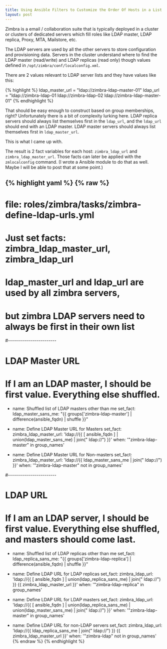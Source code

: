 ```yaml
---
title: Using Ansible Filters to Customize the Order Of Hosts in a List
layout: post
---
```


Zimbra is a email / collaboration suite that is typically deployed in a cluster or clusters of dedicated servers which fill roles like LDAP master, LDAP replica, Proxy, MTA, Mailstore, etc.

The LDAP servers are used by all the other servers to store configuration and provisioning data. Servers in the cluster understand where to find the LDAP master (read/write) and LDAP replicas (read only) though values defined in `/opt/zimbra/conf/localconfig.xml`.

There are 2 values relevant to LDAP server lists and they have values like this:

{% highlight %}
ldap_master_url = "ldap://zimbra-ldap-master-01"
ldap_url        = "ldap://zimbra-ldap-01 ldap://zimbra-ldap-02 ldap://zimbra-ldap-master-01"
{% endhighlight %}

That should be easy enough to construct based on group memberships, right? Unfortunately there is a bit of complexity lurking here. LDAP replica servers should always list themselves first in the `ldap_url`, and the `ldap_url` should end with an LDAP master. LDAP master servers should always list themselves first in `ldap_master_url`.

This is what I came up with.

The result is 2 fact variables for each host: `zimbra_ldap_url` and `zimbra_ldap_master_url`. Those facts can later be applied with the `zmlocalconfig` command. (I wrote a Ansible module to do that as well. Maybe I will be able to post that at some point.)

{% highlight yaml %}
{% raw %}
---
# file: roles/zimbra/tasks/zimbra-define-ldap-urls.yml
# Just set facts: zimbra_ldap_master_url, zimbra_ldap_url

# ldap_master_url and ldap_url are used by all zimbra servers,
# but zimbra LDAP servers need to always be first in their own list

#------------------------
# LDAP Master URL
# If I am an LDAP master, I should be first value. Everything else shuffled.

- name: Shuffled list of LDAP masters other than me
  set_fact: 
    ldap_master_sans_me: "{{ groups['zimbra-ldap-master'] | difference(ansible_fqdn) | shuffle }}"

- name: Define LDAP Master URL for Masters
  set_fact:
    zimbra_ldap_master_url: 'ldap://{{ [ ansible_fqdn ] | union(ldap_master_sans_me) | join(" ldap://") }}'
  when: '"zimbra-ldap-master" in group_names'

- name: Define LDAP Master URL for Non-masters
  set_fact:
    zimbra_ldap_master_url: 'ldap://{{ ldap_master_sans_me | join(" ldap://") }}'
  when: '"zimbra-ldap-master" not in group_names'


#------------------------
# LDAP URL
# If I am an LDAP server, I should be first value. Everything else shuffled, and masters should come last.

- name: Shuffled list of LDAP replicas other than me
  set_fact: 
    ldap_replica_sans_me: "{{ groups['zimbra-ldap-replica'] | difference(ansible_fqdn) | shuffle }}"

- name: Define LDAP URL for LDAP replicas
  set_fact:
    zimbra_ldap_url: 'ldap://{{ [ ansible_fqdn ] | union(ldap_replica_sans_me) | join(" ldap://") }} {{ zimbra_ldap_master_url }}'
  when: '"zimbra-ldap-replica" in group_names'

- name: Define LDAP URL for LDAP masters
  set_fact:
    zimbra_ldap_url: 'ldap://{{ [ ansible_fqdn ] | union(ldap_replica_sans_me) | union(ldap_master_sans_me) | join(" ldap://") }}'
  when: '"zimbra-ldap-master" in group_names'

- name: Define LDAP URL for non-LDAP servers
  set_fact:
    zimbra_ldap_url: 'ldap://{{ ldap_replica_sans_me | join(" ldap://") }} {{ zimbra_ldap_master_url }}'
  when: '"zimbra-ldap" not in group_names'
{% endraw %}
{% endhighlight %}

